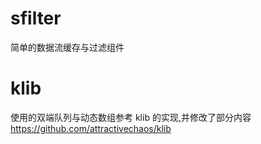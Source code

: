 # sfilter
简单的数据流缓存与过滤组件

# klib
使用的双端队列与动态数组参考 klib 的实现,并修改了部分内容
https://github.com/attractivechaos/klib